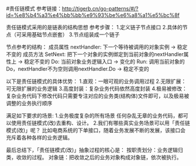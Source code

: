 #责任链模式
参考链接：http://tigerb.cn/go-patterns/#/?id=%e8%b4%a3%e4%bb%bb%e9%93%be%e6%a8%a1%e5%bc%8f

责任链模式采用的是链表的结构思想
参考步骤：
1.定义链子节点接口
2.具体的节点（可采用基础节点嵌套）
3.节点组装成一个链子

节点参考的结构：
成员属性
nextHandler: 下一个等待被调用的对象实例 -> 稳定不变的
成员方法
SetNext: 把下一个对象的实例绑定到当前对象的nextHandler属性上 -> 稳定不变的
Do: 当前对象业务逻辑入口 -> 变化的
Run: 调用当前对象的Do，nextHandler不为空则调用nextHandler.Do -> 稳定不变的




以下是责任链模式的具体优势：
1.直观：一眼可观的业务调用过程
2.无限扩展：可无限扩展的业务逻辑
3.高度封装：复杂业务代码依然高度封装
4.极易被修改：复杂业务代码下修改代码只需要专注对应的业务类(结构体)文件即可，以及极易被调整的业务执行顺序

满足如下要求的场景:
1.业务极度复杂的所有场景
  任何杂乱无章的业务代码，都可以使用责任链模式(改)去重构、设计。
2.我们有哪些真实业务场景可以用「责任链模式(改)」呢？
  比如电商系统的下单接口，随着业务发展不断的发展，该接口会充斥着各种各样的业务逻辑。
  

最后总结下，「责任链模式(改)」抽象过程的核心是：
按职责划分：业务逻辑归类，收敛的过程。
对象链：把收敛之后的业务对象构成对象链，依次被执行。

